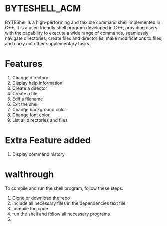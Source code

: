 # BYTESHELL_ACM
BYTEShell is a high-performing and flexible command shell implemented in C++. It is a user-friendly shell program developed in C++, providing users with the capability to execute a wide range of commands, seamlessly navigate directories, create files and directories, make modifications to files, and carry out other supplementary tasks.
# Features
1) Change directory
2) Display help information
3) Create a director
4) Create a file
5) Edit a filename
6) Exit the shell
7) Change background color
8) Change font color
9) List all directories and files
# Extra Feature added
1) Display command history
# walthrough
To compile and run the shell program, follow these steps:
1) Clone or download the repo
2) include all necessary files in the dependencies text file
3) compile the code
4) run the shell and follow all necessary programs
5) 
